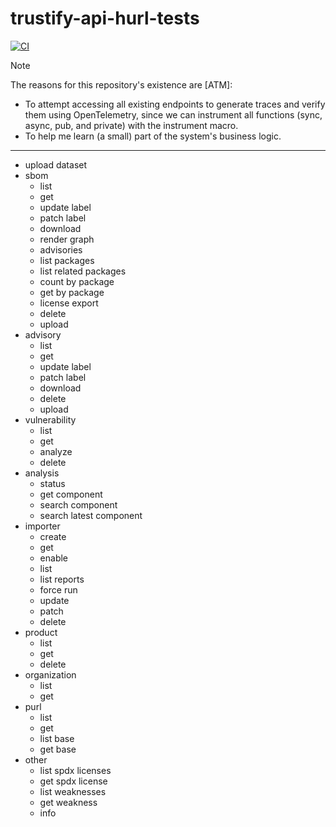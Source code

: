 # trustify-api-hurl-tests

[![CI](https://github.com/helio-frota/trustify-api-hurl-tests/actions/workflows/ci.yaml/badge.svg)](https://github.com/helio-frota/trustify-api-hurl-tests/actions/workflows/ci.yaml)

>[!NOTE]
> The reasons for this repository's existence are [ATM]:

* To attempt accessing all existing endpoints to generate traces and verify them
using OpenTelemetry, since we can instrument all functions (sync, async, pub, and private)
with the instrument macro.
* To help me learn (a small) part of the system's business logic.

---

* upload dataset
* sbom
  * list
  * get
  * update label
  * patch label
  * download
  * render graph
  * advisories
  * list packages
  * list related packages
  * count by package
  * get by package
  * license export
  * delete
  * upload
* advisory
  * list
  * get
  * update label
  * patch label
  * download
  * delete
  * upload
* vulnerability
  * list
  * get
  * analyze
  * delete
* analysis
  * status
  * get component
  * search component
  * search latest component
* importer
  * create
  * get
  * enable
  * list
  * list reports
  * force run
  * update
  * patch
  * delete
* product
  * list
  * get
  * delete
* organization
  * list
  * get
* purl
  * list
  * get
  * list base
  * get base
* other
  * list spdx licenses
  * get spdx license
  * list weaknesses
  * get weakness
  * info

